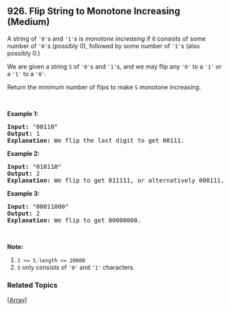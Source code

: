 <!--|This file generated by command(leetcode description); DO NOT EDIT.    |-->
<!--+----------------------------------------------------------------------+-->
<!--|@author    Openset <openset.wang@gmail.com>                           |-->
<!--|@link      https://github.com/openset                                 |-->
<!--|@home      https://github.com/openset/leetcode                        |-->
<!--+----------------------------------------------------------------------+-->

## 926. Flip String to Monotone Increasing (Medium)

<p>A string of <code>&#39;0&#39;</code>s and <code>&#39;1&#39;</code>s is <em>monotone increasing</em> if it consists of some number of <code>&#39;0&#39;</code>s (possibly 0), followed by some number of <code>&#39;1&#39;</code>s (also possibly 0.)</p>

<p>We are given a string <code>S</code> of <code>&#39;0&#39;</code>s and <code>&#39;1&#39;</code>s, and we may flip any <code>&#39;0&#39;</code> to a <code>&#39;1&#39;</code> or a <code>&#39;1&#39;</code> to a <code>&#39;0&#39;</code>.</p>

<p>Return the minimum number of flips to make <code>S</code>&nbsp;monotone increasing.</p>

<p>&nbsp;</p>

<div>
<p><strong>Example 1:</strong></p>

<pre>
<strong>Input: </strong><span id="example-input-1-1">&quot;00110&quot;</span>
<strong>Output: </strong><span id="example-output-1">1</span>
<strong>Explanation: </strong>We flip the last digit to get 00111.
</pre>

<div>
<p><strong>Example 2:</strong></p>

<pre>
<strong>Input: </strong><span id="example-input-2-1">&quot;010110&quot;</span>
<strong>Output: </strong><span id="example-output-2">2</span>
<strong>Explanation: </strong>We flip to get 011111, or alternatively 000111.
</pre>

<div>
<p><strong>Example 3:</strong></p>

<pre>
<strong>Input: </strong><span id="example-input-3-1">&quot;00011000&quot;</span>
<strong>Output: </strong><span id="example-output-3">2</span>
<strong>Explanation: </strong>We flip to get 00000000.
</pre>

<p>&nbsp;</p>

<p><strong><span>Note:</span></strong></p>

<ol>
	<li><code>1 &lt;= S.length &lt;= 20000</code></li>
	<li><code>S</code> only consists of <code>&#39;0&#39;</code> and <code>&#39;1&#39;</code> characters.</li>
</ol>
</div>
</div>
</div>

### Related Topics
[[Array](https://github.com/openset/leetcode/tree/master/tag/array/README.md)] 